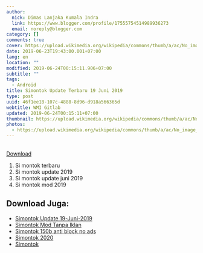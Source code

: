 ```yaml
---
author:
  nick: Dimas Lanjaka Kumala Indra
  link: https://www.blogger.com/profile/17555754514989936273
  email: noreply@blogger.com
category: []
comments: true
cover: https://upload.wikimedia.org/wikipedia/commons/thumb/a/ac/No_image_available.svg/2048px-No_image_available.svg.png
date: 2019-06-23T19:43:00.001+07:00
lang: en
location: ""
modified: 2019-06-24T00:15:11.906+07:00
subtitle: ""
tags:
  - Android
title: Simontok Update Terbaru 19 Juni 2019
type: post
uuid: 46f1ee18-107c-4888-8d96-d918a566365d
webtitle: WMI Gitlab
updated: 2019-06-24T00:15:11+07:00
thumbnail: https://upload.wikimedia.org/wikipedia/commons/thumb/a/ac/No_image_available.svg/2048px-No_image_available.svg.png
photos:
  - https://upload.wikimedia.org/wikipedia/commons/thumb/a/ac/No_image_available.svg/2048px-No_image_available.svg.png
---
```


<div dir="ltr" style="text-align: left;" trbidi="on"><br></div><a href="https://www9.zippyshare.com/v/cKn836NK/file.html " class="button btn" rel="noopener noreferer nofollow">Download <i class="fa fa-download"></i></a><br><div><ol> <li>Si montok terbaru</li> <li>Si montok update 2019</li> <li>Si montok update juni 2019</li> <li>Si montok mod 2019</li></ol></div>

## Download Juga:
- [Simontok Update 19-Juni-2019](/2019/06/simontok-update-terbaru-19-juni-2019.html)
- [Simontok Mod Tanpa Iklan](/2018/11/download-simontok-mod-no-ads-tanpa-iklan.html)
- [Simontok 150b anti block no ads](/2019/07/si-montok-150b-anti-block-no-ads.html)
- [Simontok 2020](https://sfile.mobi/1wLSds1DBW3)
- [Simontok](https://sfile.mobi/7vXO7p3V6MG)<script>document.querySelectorAll("pre,code");
  pretext.forEach(function (el) {
    el.classList.toggle("notranslate", true);
  });</script>